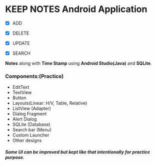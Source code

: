 # KEEP NOTES Android Application

- [x] ADD

- [x] DELETE

- [x] UPDATE

- [x] SEARCH

**Notes** along with **Time Stamp** using **Android Studio(Java)** and **SQLite**.

### Components:(Practice)

- EditText
- TextView
- Button
- Layouts(Linear: H/V, Table, Relative)
- ListView (Adapter)
- Dialog Fragment
- Alert Dialog
- SQLite (Database)
- Search bar (Menu)
- Custom Launcher
- Other designs

#### *Some UI can be improved but kept like that intentionally for practice purpose.*
